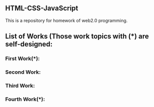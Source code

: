 ## HTML-CSS-JavaScript
This is a repository for homework of web2.0 programming.

## List of Works (Those work topics with (*) are self-designed:

### First Work(*):

### Second Work:

### Third Work:

### Fourth Work(*):


